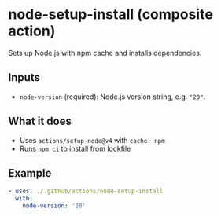 # node-setup-install (composite action)

Sets up Node.js with npm cache and installs dependencies.

## Inputs

- `node-version` (required): Node.js version string, e.g. `"20"`.

## What it does

- Uses `actions/setup-node@v4` with `cache: npm`
- Runs `npm ci` to install from lockfile

## Example

```yaml
- uses: ./.github/actions/node-setup-install
  with:
    node-version: '20'
```
